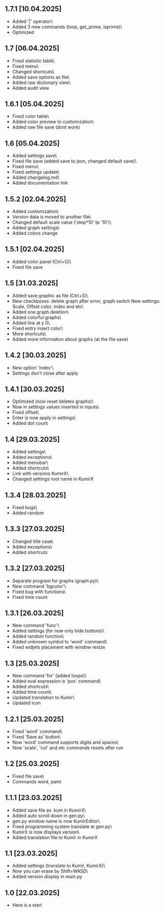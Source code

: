 ## 1.7.1 [10.04.2025]
- Added '|' operator\
- Added 3 new commands (loop, get_prime, isprime)\
- Optimized

## 1.7 [06.04.2025]
- Fixed statistic table\
- Fixed menu\
- Changed shortcuts\
- Added save options as file\
- Added raw dictionary view\
- Added audit view

## 1.6.1 [05.04.2025]
- Fixed color table\
- Added color preview to customization\
- Added raw file save (dont work)

## 1.6 [05.04.2025]
- Added settings save\
- Fixed file save (added save to json, changed default save)\
- Fixed menu\
- Fixed settings update\
- Added changelog.md\
- Added documentation link

## 1.5.2 [02.04.2025]
- Added customization\
- Version data is moved to another file\
- Changed default scale value ('step*10' tp '10')\
- Added graph settings\
- Added colors change

## 1.5.1 [02.04.2025]
- Added color panel (Ctrl+G)\
- Fixed file save

## 1.5 [31.03.2025]
- Added save graphic as file (Ctrl+S)\
- New checkboxes: delete graph after error, graph switch New settings: Scale, Offset color, index and etc\
- Added one graph deletion\
- Added colorful graphs\
- Added line at y 0\
- Fixed entry insert color\
- More shortcuts\
- Added more information about graphs (at the file save)

## 1.4.2 [30.03.2025]
- New option 'index'\
- Settings don't close after apply

## 1.4.1 [30.03.2025]
- Optimized (now reset deletes graphs)\
- Now in settings values inserted in inputs\
- Fixed offset\
- Enter is now apply in settings\
- Added dot count

## 1.4 [29.03.2025]
- Added settings\
- Added exceptions\
- Added menubar\
- Added shortcuts\
- Link with versions KumirX\
- Changed settings root name in KumirX

## 1.3.4 [28.03.2025]
- Fixed bugs\
- Added random

## 1.3.3 [27.03.2025]
- Changed title case\
- Added exceptions\
- Added shortcuts

## 1.3.2 [27.03.2025]
- Separate program for graphs (graph.py)\
- New command 'bgcolor'\
- Fixed bug with functions\
- Fixed time count

## 1.3.1 [26.03.2025]
- New command 'func'\
- Added settings (for now only hide buttons)\
- Added random function\
- Added unknown symbol to 'word' command\
- Fixed widjets placement with window resize

## 1.3 [25.03.2025]
- New command 'for' (added loops)\
- Added eval expression is 'pos' command\
- Added shortcuts\
- Added time count\
- Updated translation to Kumir\
- Updated icon

## 1.2.1 [25.03.2025]
- Fixed 'word' command\
- Fixed 'Save as' button\
- Now 'word' command supports digits and spaces\
- Now 'scale', 'col' and etc commands resets after run

## 1.2 [25.03.2025]
- Fixed file save\
- Commands word, paint

## 1.1.1 [23.03.2025]
- Added save file as .kum in KumirX\
- Added auto scroll down in gen.py\
- gen.py window name is now KumirEditor\
- Fixed programming system translate at gen.py\
- KumirX is now displays version\
- Added translation file to Kumir in KumirX

## 1.1 [23.03.2025]
- Added settings (translate to Kumir, KumirX)\
- Now you can erase by Shift+WASD\
- Added version display in main.py

## 1.0 [22.03.2025]
- Here is a start
